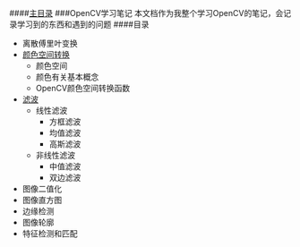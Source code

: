 ####[主目录](../../README.md/#目录)
###OpenCV学习笔记
本文档作为我整个学习OpenCV的笔记，会记录学习到的东西和遇到的问题
####目录
* 离散傅里叶变换
* [颜色空间转换](./cvtcolor.md)
	* 颜色空间
	* 颜色有关基本概念
	* OpenCV颜色空间转换函数
* [滤波](./filter.md)
  * 线性滤波
    * 方框滤波
    * 均值滤波
    * 高斯滤波
  * 非线性滤波
    * 中值滤波
    * 双边滤波
* 图像二值化
* 图像直方图
* 边缘检测
* 图像轮廓
* 特征检测和匹配


